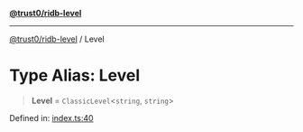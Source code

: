 [**@trust0/ridb-level**](../README.md)

***

[@trust0/ridb-level](../README.md) / Level

# Type Alias: Level

> **Level** = `ClassicLevel`\<`string`, `string`\>

Defined in: [index.ts:40](https://github.com/trust0-project/RIDB/blob/7fefdb506c021235200393ecaaa3bb6ff87b0ea9/packages/ridb-level/src/index.ts#L40)
